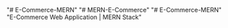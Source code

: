 "# E-Commerce-MERN" 
"# MERN-E-Commerce" 
"# E-Commerce-MERN" 
"E-Commerce Web Application | MERN Stack" 
